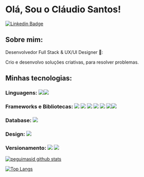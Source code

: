 
# Olá, Sou o Cláudio Santos!


[![Linkedin Badge](https://img.shields.io/badge/-LinkedIn-blue?style=flat-square&logo=Linkedin&logoColor=white&link=https://www.linkedin.com/in/claudiosssantos/)](https://www.linkedin.com/in/claudiosssantos/)

## Sobre mim:

Desenvolvedor Full Stack & UX/UI Designer 🤔:

Crio e desenvolvo soluções criativas, para resolver problemas.

## Minhas tecnologias:

### Linguagens: <img src="https://img.shields.io/badge/JavaScript-323330?style=for-the-badge&logo=javascript&logoColor=F7DF1E"/><img src="https://img.shields.io/badge/TypeScript-007ACC?style=for-the-badge&logo=typescript&logoColor=white"/>

### Frameworks e Bibliotecas: <img src="https://img.shields.io/badge/Node%20js-339933?style=for-the-badge&logo=nodedotjs&logoColor=white"/> <img src="https://img.shields.io/badge/Insomnia-5849be?style=for-the-badge&logo=Insomnia&logoColor=white"/> <img src="https://img.shields.io/badge/next%20js-000000?style=for-the-badge&logo=nextdotjs&logoColor=white"/> <img src="https://img.shields.io/badge/React-20232A?style=for-the-badge&logo=react&logoColor=61DAFB"/> <img src="https://img.shields.io/badge/Tailwind_CSS-38B2AC?style=for-the-badge&logo=tailwind-css&logoColor=white"/> <img src="https://img.shields.io/badge/Yarn-2C8EBB?style=for-the-badge&logo=yarn&logoColor=white"/><img src="https://img.shields.io/badge/npm-CB3837?style=for-the-badge&logo=npm&logoColor=white"/>

### Database: <img src ="https://img.shields.io/badge/MongoDB-4EA94B?style=for-the-badge&logo=mongodb&logoColor=white"/>

### Design: <img src="https://img.shields.io/badge/Figma-F24E1E?style=for-the-badge&logo=figma&logoColor=white"/>

### Versionamento: <img src="https://img.shields.io/badge/GIT-E44C30?style=for-the-badge&logo=git&logoColor=white"/> <img src="https://img.shields.io/badge/GitHub-100000?style=for-the-badge&logo=github&logoColor=white"/>

[![peguimasid github stats](https://github-readme-stats.vercel.app/api?username=claudiosssant&show_icons=true&title_color=fff&icon_color=7159c1&text_color=f8f8f2&bg_color=171c24&count_private=true)](https://github.com/claudiosssant)

[![Top Langs](https://github-readme-stats.vercel.app/api/top-langs/?username=claudiosssant&layout=compact&title_color=fff&text_color=f8f8f2&hide=java&bg_color=171c24)](https://github.com/claudiosssant)
